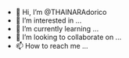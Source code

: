 - 👋 Hi, I’m @THAINARAdorico
- 👀 I’m interested in ...
- 🌱 I’m currently learning ...
- 💞️ I’m looking to collaborate on ...
- 📫 How to reach me ...

<!---
THAINARAdorico/THAINARAdorico is a ✨ special ✨ repository because its `README.md` (this file) appears on your GitHub profile.
You can click the Preview link to take a look at your changes.
--->
